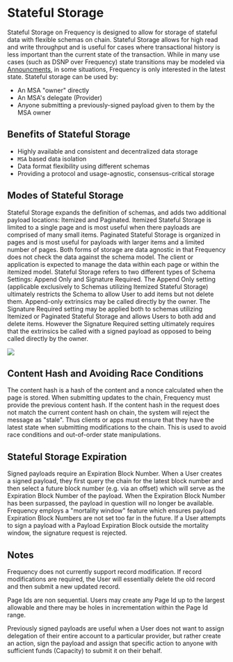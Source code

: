 
# Stateful Storage

Stateful Storage on Frequency is designed to allow for storage of stateful data with flexible schemas on chain.  Stateful Storage allows for high read and write throughput and is useful for cases where transactional history is less important than the current state of the transaction. While in many use cases (such as DSNP over Frequency) state transitions may be modeled via [Announcments](https://unfinished.com/wp-content/uploads/dsnp_whitepaper.pdf), in some situations, Frequency is only interested in the latest state.  Stateful storage can be used by:
* An MSA "owner" directly
* An MSA's delegate (Provider)
* Anyone submitting a previously-signed payload given to them by the MSA owner

## Benefits of Stateful Storage
* Highly available and consistent and decentralized data storage
* `MSA` based data isolation
* Data format flexibility using different schemas
* Providing a protocol and usage-agnostic, consensus-critical storage

## Modes of Stateful Storage
Stateful Storage expands the definition of schemas, and adds two additional payload locations: Itemized and Paginated. Itemized Stateful Storage is limited to a single page and is most useful when there payloads are comprised of many small items.  Paginated Stateful Storage is organized in pages and is most useful for payloads with larger items and a limited number of pages.  Both forms of storage are data agnostic in that Frequency does not check the data against the schema model.  The client or application is expected to manage the data within each page or within the itemized model.  Stateful Storage refers to two different types of Schema Settings: Append Only and Signature Required. The Append Only setting (applicable exclusively to Schemas utilizing Itemized Stateful Storage) ultimately restricts the Schema to allow User to add items but not delete them.  Append-only extrinsics may be called directly by the owner. The Signature Required setting may be applied both to schemas utilizing Itemized or Paginated Stateful Storage and allows Users to both add and delete items. However the Signature Required setting ultimately requires that the extrinsics be called with a signed payload as opposed to being called directly by the owner.

![](https://user-images.githubusercontent.com/9152501/213291600-98229ee4-6358-4e0e-abe2-d6da9abe179e.png)

## Content Hash and Avoiding Race Conditions
The content hash is a hash of the content and a nonce calculated when the page is stored.    When submitting updates to the chain, Frequency must provide the previous content hash.  If the content hash in the request does not match the current content hash on chain, the system will reject the message as "stale".  Thus clients or apps must ensure that they have the latest state when submitting modifications to the chain. This is used to avoid race conditions and out-of-order state manipulations.

## Stateful Storage Expiration
Signed payloads require an Expiration Block Number.  When a User creates a signed payload, they first query the chain for the latest block number and then select a future block number (e.g. via an offset) which will serve as the Expiration Block Number of the payload.  When the Expiration Block Number has been surpassed, the payload in question will no longer be available.  Frequency employs a "mortality window" feature which ensures payload Expiration Block Numbers are not set too far in the future.  If a User attempts to sign a payload with a Payload Expiration Block outside the mortality window, the signature request is rejected.

## Notes
Frequency does not currently support record modification.  If record modifications are required, the User will essentially delete the old record and then submit a new updated record.

Page Ids are non sequential.  Users may create any Page Id up to the largest allowable and there may be holes in incrementation within the Page Id range.

Previously signed payloads are useful when a User does not want to assign delegation of their entire account to a particular provider, but rather create an action, sign the payload and assign that specific action to anyone with sufficient funds (Capacity) to submit it on their behalf.

